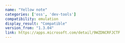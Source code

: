 ```yaml
---
name: "Yellow note"
categories: ['oss', 'dev-tools']
compatibility: emulation
display_result: "Compatible"
version_from: "1.3.04"
link: https://apps.microsoft.com/detail/9WZDNCRFJCTF
---
```

